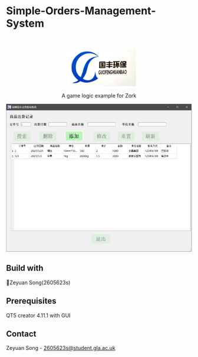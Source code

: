 # Simple-Orders-Management-System
<br />
<div align="center">
  <br />
  <img src="images/gf.PNG" width="200" height="100"><br>
   <p align="center">
    A game logic example for Zork
    <br />
    </p>
  <img src="images/mian_Screen.PNG" width="600" height="400"><br>
 
</div>


## Build with
:running:Zeyuan Song(2605623s)<br>


## Prerequisites
QT5 creator 4.11.1 with GUI<br>



## Contact
Zeyuan Song - 2605623s@student.gla.ac.uk








